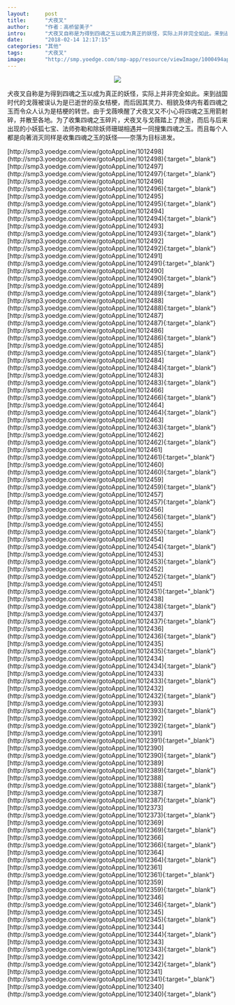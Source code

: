 ```yaml
---
layout:     post
title:      "犬夜叉"
author:     "作者：高桥留美子"
intro:      "犬夜叉自称是为得到四魂之玉以成为真正的妖怪，实际上并非完全如此。来到战国时代的戈薇被误认为是已逝世的巫女桔梗，而后因其灵力、相貌及体内有着四魂之玉而令众人认为是桔梗的转世。由于戈薇唤醒了犬夜叉又不小心将四魂之玉用箭射碎，并散至各地。为了收集四魂之玉碎片，犬夜叉与戈薇踏上了旅途，而后与后来出现的小妖狐七宝、法师弥勒和除妖师珊瑚相遇并一同搜集四魂之玉。而且每个人都是向著消灭同样是收集四魂之玉的妖怪——奈落为目标进发。"
date:       "2018-02-14 12:17:15"
categories: "其他"
tags:       "犬夜叉"
image:      "http://smp.yoedge.com/smp-app/resource/viewImage/1000494appline.png"
---
```

<div style="text-align: center">
<p><img src="http://smp.yoedge.com/smp-app/resource/viewImage/1000494appline.png"/></p>
</div>
<p class="post-meta">
<span>犬夜叉自称是为得到四魂之玉以成为真正的妖怪，实际上并非完全如此。来到战国时代的戈薇被误认为是已逝世的巫女桔梗，而后因其灵力、相貌及体内有着四魂之玉而令众人认为是桔梗的转世。由于戈薇唤醒了犬夜叉又不小心将四魂之玉用箭射碎，并散至各地。为了收集四魂之玉碎片，犬夜叉与戈薇踏上了旅途，而后与后来出现的小妖狐七宝、法师弥勒和除妖师珊瑚相遇并一同搜集四魂之玉。而且每个人都是向著消灭同样是收集四魂之玉的妖怪——奈落为目标进发。</span>
</p>
[http://smp3.yoedge.com/view/gotoAppLine/1012498](http://smp3.yoedge.com/view/gotoAppLine/1012498){:target="_blank"}
[http://smp3.yoedge.com/view/gotoAppLine/1012497](http://smp3.yoedge.com/view/gotoAppLine/1012497){:target="_blank"}
[http://smp3.yoedge.com/view/gotoAppLine/1012496](http://smp3.yoedge.com/view/gotoAppLine/1012496){:target="_blank"}
[http://smp3.yoedge.com/view/gotoAppLine/1012495](http://smp3.yoedge.com/view/gotoAppLine/1012495){:target="_blank"}
[http://smp3.yoedge.com/view/gotoAppLine/1012494](http://smp3.yoedge.com/view/gotoAppLine/1012494){:target="_blank"}
[http://smp3.yoedge.com/view/gotoAppLine/1012493](http://smp3.yoedge.com/view/gotoAppLine/1012493){:target="_blank"}
[http://smp3.yoedge.com/view/gotoAppLine/1012492](http://smp3.yoedge.com/view/gotoAppLine/1012492){:target="_blank"}
[http://smp3.yoedge.com/view/gotoAppLine/1012491](http://smp3.yoedge.com/view/gotoAppLine/1012491){:target="_blank"}
[http://smp3.yoedge.com/view/gotoAppLine/1012490](http://smp3.yoedge.com/view/gotoAppLine/1012490){:target="_blank"}
[http://smp3.yoedge.com/view/gotoAppLine/1012489](http://smp3.yoedge.com/view/gotoAppLine/1012489){:target="_blank"}
[http://smp3.yoedge.com/view/gotoAppLine/1012488](http://smp3.yoedge.com/view/gotoAppLine/1012488){:target="_blank"}
[http://smp3.yoedge.com/view/gotoAppLine/1012487](http://smp3.yoedge.com/view/gotoAppLine/1012487){:target="_blank"}
[http://smp3.yoedge.com/view/gotoAppLine/1012486](http://smp3.yoedge.com/view/gotoAppLine/1012486){:target="_blank"}
[http://smp3.yoedge.com/view/gotoAppLine/1012485](http://smp3.yoedge.com/view/gotoAppLine/1012485){:target="_blank"}
[http://smp3.yoedge.com/view/gotoAppLine/1012484](http://smp3.yoedge.com/view/gotoAppLine/1012484){:target="_blank"}
[http://smp3.yoedge.com/view/gotoAppLine/1012483](http://smp3.yoedge.com/view/gotoAppLine/1012483){:target="_blank"}
[http://smp3.yoedge.com/view/gotoAppLine/1012466](http://smp3.yoedge.com/view/gotoAppLine/1012466){:target="_blank"}
[http://smp3.yoedge.com/view/gotoAppLine/1012464](http://smp3.yoedge.com/view/gotoAppLine/1012464){:target="_blank"}
[http://smp3.yoedge.com/view/gotoAppLine/1012463](http://smp3.yoedge.com/view/gotoAppLine/1012463){:target="_blank"}
[http://smp3.yoedge.com/view/gotoAppLine/1012462](http://smp3.yoedge.com/view/gotoAppLine/1012462){:target="_blank"}
[http://smp3.yoedge.com/view/gotoAppLine/1012461](http://smp3.yoedge.com/view/gotoAppLine/1012461){:target="_blank"}
[http://smp3.yoedge.com/view/gotoAppLine/1012460](http://smp3.yoedge.com/view/gotoAppLine/1012460){:target="_blank"}
[http://smp3.yoedge.com/view/gotoAppLine/1012459](http://smp3.yoedge.com/view/gotoAppLine/1012459){:target="_blank"}
[http://smp3.yoedge.com/view/gotoAppLine/1012457](http://smp3.yoedge.com/view/gotoAppLine/1012457){:target="_blank"}
[http://smp3.yoedge.com/view/gotoAppLine/1012456](http://smp3.yoedge.com/view/gotoAppLine/1012456){:target="_blank"}
[http://smp3.yoedge.com/view/gotoAppLine/1012455](http://smp3.yoedge.com/view/gotoAppLine/1012455){:target="_blank"}
[http://smp3.yoedge.com/view/gotoAppLine/1012454](http://smp3.yoedge.com/view/gotoAppLine/1012454){:target="_blank"}
[http://smp3.yoedge.com/view/gotoAppLine/1012453](http://smp3.yoedge.com/view/gotoAppLine/1012453){:target="_blank"}
[http://smp3.yoedge.com/view/gotoAppLine/1012452](http://smp3.yoedge.com/view/gotoAppLine/1012452){:target="_blank"}
[http://smp3.yoedge.com/view/gotoAppLine/1012451](http://smp3.yoedge.com/view/gotoAppLine/1012451){:target="_blank"}
[http://smp3.yoedge.com/view/gotoAppLine/1012438](http://smp3.yoedge.com/view/gotoAppLine/1012438){:target="_blank"}
[http://smp3.yoedge.com/view/gotoAppLine/1012437](http://smp3.yoedge.com/view/gotoAppLine/1012437){:target="_blank"}
[http://smp3.yoedge.com/view/gotoAppLine/1012436](http://smp3.yoedge.com/view/gotoAppLine/1012436){:target="_blank"}
[http://smp3.yoedge.com/view/gotoAppLine/1012435](http://smp3.yoedge.com/view/gotoAppLine/1012435){:target="_blank"}
[http://smp3.yoedge.com/view/gotoAppLine/1012434](http://smp3.yoedge.com/view/gotoAppLine/1012434){:target="_blank"}
[http://smp3.yoedge.com/view/gotoAppLine/1012433](http://smp3.yoedge.com/view/gotoAppLine/1012433){:target="_blank"}
[http://smp3.yoedge.com/view/gotoAppLine/1012432](http://smp3.yoedge.com/view/gotoAppLine/1012432){:target="_blank"}
[http://smp3.yoedge.com/view/gotoAppLine/1012393](http://smp3.yoedge.com/view/gotoAppLine/1012393){:target="_blank"}
[http://smp3.yoedge.com/view/gotoAppLine/1012392](http://smp3.yoedge.com/view/gotoAppLine/1012392){:target="_blank"}
[http://smp3.yoedge.com/view/gotoAppLine/1012391](http://smp3.yoedge.com/view/gotoAppLine/1012391){:target="_blank"}
[http://smp3.yoedge.com/view/gotoAppLine/1012390](http://smp3.yoedge.com/view/gotoAppLine/1012390){:target="_blank"}
[http://smp3.yoedge.com/view/gotoAppLine/1012389](http://smp3.yoedge.com/view/gotoAppLine/1012389){:target="_blank"}
[http://smp3.yoedge.com/view/gotoAppLine/1012388](http://smp3.yoedge.com/view/gotoAppLine/1012388){:target="_blank"}
[http://smp3.yoedge.com/view/gotoAppLine/1012387](http://smp3.yoedge.com/view/gotoAppLine/1012387){:target="_blank"}
[http://smp3.yoedge.com/view/gotoAppLine/1012373](http://smp3.yoedge.com/view/gotoAppLine/1012373){:target="_blank"}
[http://smp3.yoedge.com/view/gotoAppLine/1012369](http://smp3.yoedge.com/view/gotoAppLine/1012369){:target="_blank"}
[http://smp3.yoedge.com/view/gotoAppLine/1012366](http://smp3.yoedge.com/view/gotoAppLine/1012366){:target="_blank"}
[http://smp3.yoedge.com/view/gotoAppLine/1012364](http://smp3.yoedge.com/view/gotoAppLine/1012364){:target="_blank"}
[http://smp3.yoedge.com/view/gotoAppLine/1012361](http://smp3.yoedge.com/view/gotoAppLine/1012361){:target="_blank"}
[http://smp3.yoedge.com/view/gotoAppLine/1012359](http://smp3.yoedge.com/view/gotoAppLine/1012359){:target="_blank"}
[http://smp3.yoedge.com/view/gotoAppLine/1012346](http://smp3.yoedge.com/view/gotoAppLine/1012346){:target="_blank"}
[http://smp3.yoedge.com/view/gotoAppLine/1012345](http://smp3.yoedge.com/view/gotoAppLine/1012345){:target="_blank"}
[http://smp3.yoedge.com/view/gotoAppLine/1012344](http://smp3.yoedge.com/view/gotoAppLine/1012344){:target="_blank"}
[http://smp3.yoedge.com/view/gotoAppLine/1012343](http://smp3.yoedge.com/view/gotoAppLine/1012343){:target="_blank"}
[http://smp3.yoedge.com/view/gotoAppLine/1012342](http://smp3.yoedge.com/view/gotoAppLine/1012342){:target="_blank"}
[http://smp3.yoedge.com/view/gotoAppLine/1012341](http://smp3.yoedge.com/view/gotoAppLine/1012341){:target="_blank"}
[http://smp3.yoedge.com/view/gotoAppLine/1012340](http://smp3.yoedge.com/view/gotoAppLine/1012340){:target="_blank"}


